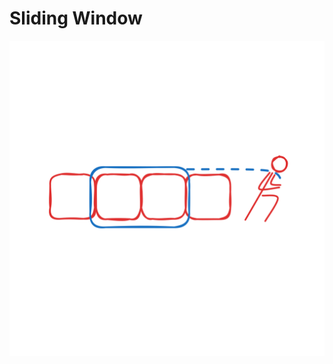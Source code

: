 # Sliding Window

<img src="../../.gitbook/assets/sliding-window.svg" alt="" class="gitbook-drawing">
